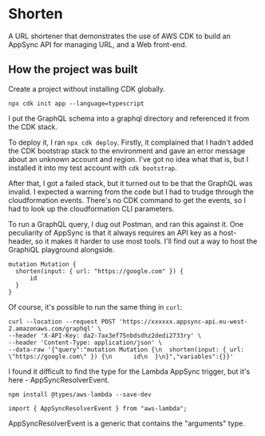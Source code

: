 # Shorten

A URL shortener that demonstrates the use of AWS CDK to build an AppSync API for managing URL, and a Web front-end.

## How the project was built

Create a project without installing CDK globally.

```
npx cdk init app --language=typescript
```

I put the GraphQL schema into a graphql directory and referenced it from the CDK stack.

To deploy it, I ran `npx cdk deploy`. Firstly, it complained that I hadn't added the CDK bootstrap stack to the environment and gave an error message about an unknown account and region. I've got no idea what that is, but I installed it into my test account with `cdk bootstrap`.

After that, I got a failed stack, but it turned out to be that the GraphQL was invalid. I expected a warning from the code but I had to trudge through the cloudformation events. There's no CDK command to get the events, so I had to look up the cloudformation CLI parameters.

To run a GraphQL query, I dug out Postman, and ran this against it. One peculiarity of AppSync is that it always requires an API key as a host-header, so it makes it harder to use most tools. I'll find out a way to host the GraphiQL playground alongside.

```
mutation Mutation {
  shorten(input: { url: "https://google.com" }) {
      id
  }
}
```

Of course, it's possible to run the same thing in `curl`:

```
curl --location --request POST 'https://xxxxxx.appsync-api.eu-west-2.amazonaws.com/graphql' \
--header 'X-API-Key: da2-7ax3ef75nbdsdhz2dedi2733ry' \
--header 'Content-Type: application/json' \
--data-raw '{"query":"mutation Mutation {\n  shorten(input: { url: \"https://google.com\" }) {\n      id\n  }\n}","variables":{}}'
```

I found it difficult to find the type for the Lambda AppSync trigger, but it's here - AppSyncResolverEvent.

```
npm install @types/aws-lambda --save-dev
```

```
import { AppSyncResolverEvent } from "aws-lambda";
```

AppSyncResolverEvent is a generic that contains the "arguments" type.
